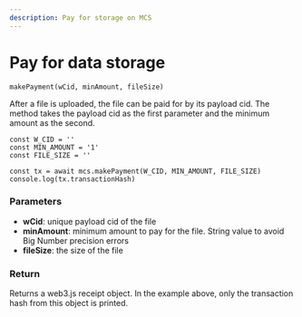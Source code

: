 ```yaml
---
description: Pay for storage on MCS
---
```


# Pay for data storage

`makePayment(wCid, minAmount, fileSize)`

After a file is uploaded, the file can be paid for by its payload cid. The method takes the payload cid as the first parameter and the minimum amount as the second.

```
const W_CID = ''
const MIN_AMOUNT = '1'
const FILE_SIZE = ''
 
const tx = await mcs.makePayment(W_CID, MIN_AMOUNT, FILE_SIZE)
console.log(tx.transactionHash)
```

### Parameters

* **wCid**: unique payload cid of the file
* **minAmount**: minimum amount to pay for the file. String value to avoid Big Number precision errors
* **fileSize**: the size of the file

### Return

Returns a web3.js receipt object. In the example above, only the transaction hash from this object is printed.

